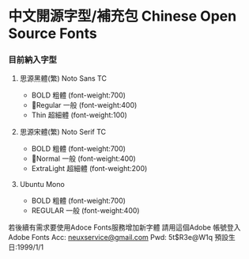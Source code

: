 # 中文開源字型/補充包 Chinese Open Source Fonts

### 目前納入字型
   
1. 思源黑體(繁) Noto Sans TC
   - BOLD 粗體 (font-weight:700)
   - Regular 一般 (font-weight:400)
   - Thin 超細體 (font-weight:100)
   
2. 思源宋體(繁) Noto Serif TC
   - BOLD 粗體 (font-weight:700)
   - Normal 一般 (font-weight:400)
   - ExtraLight 超細體 (font-weight:200)
   
3. Ubuntu Mono
   - BOLD 粗體 (font-weight:700)
   - REGULAR 一般 (font-weight:400)


若後續有需求要使用Adoce Fonts服務增加新字體
請用這個Adobe 帳號登入 Adobe Fonts
Acc: neuxservice@gmail.com
Pwd: 5t$R3e@W1q
預設生日:1999/1/1